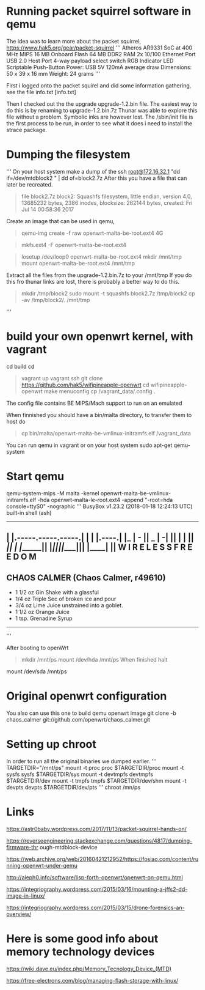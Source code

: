 # Running packet squirrel software in qemu

The idea was to learn more about the packet squirrel, https://www.hak5.org/gear/packet-squirrel
'''
    Atheros AR9331 SoC at 400 MHz MIPS
    16 MB Onboard Flash
    64 MB DDR2 RAM
    2x 10/100 Ethernet Port
    USB 2.0 Host Port
    4-way payload select switch
    RGB Indicator LED
    Scriptable Push-Button
    Power: USB 5V 120mA average draw
    Dimensions: 50 x 39 x 16 mm
    Weight: 24 grams
'''

First i logged onto the packet squirel and did some information gathering, see the file info.txt [info.txt]

Then I checked out the the upgrade upgrade-1.2.bin file. The easiest way to do this is by renaming to upgrade-1.2.bin.7z
Thunar was able to explore this file without a problem. Symbolic inks are however lost. The /sbin/init file is the first process to be run, in order to see what it does i need to install the strace package.




# Dumping the filesystem
'''
On your host system make a dump of the
ssh root@172.16.32.1 "dd if=/dev/mtdblock2 " | dd of=block2.7z
After this you have a file that can later be recreated.

> file block2.7z 
block2: Squashfs filesystem, little endian, version 4.0, 13685232 bytes, 2386 inodes, blocksize: 262144 bytes, created: Fri Jul 14 00:58:36 2017

Create an image that can be used in qemu,
>qemu-img create -f raw openwrt-malta-be-root.ext4 4G

>mkfs.ext4 -F openwrt-malta-be-root.ext4

>losetup /dev/loop0 openwrt-malta-be-root.ext4
>mkdir /mnt/tmp
>mount  openwrt-malta-be-root.ext4  /mnt/tmp 
 
Extract all the files from the upgrade-1.2.bin.7z to your /mnt/tmp
If you do this fro thunar links are lost, there is probably a better way to do this.

> mkdir /tmp/block2
>sudo mount -t squashfs  block2.7z /tmp/block2
> cp -av /tmp/block2/. /mnt/tmp


'''

# build your own openwrt kernel, with vagrant
cd build
cd
>vagrant up
>vagrant ssh
>git clone https://github.com/hak5/wifipineapple-openwrt
>cd wifipineapple-openwrt
>make menuconfig
>cp /vagrant_data/.config .

The config file contains BE MIPS/Mach support to run on an
emulated 

When finnished you should  have a bin/malta directory,
to transfer them to host do
> cp bin/malta/openwrt-malta-be-vmlinux-initramfs.elf /vagrant_data

You can run qemu in vagrant or on your host system
sudo apt-get qemu-system


# Start qemu
qemu-system-mips -M malta -kernel openwrt-malta-be-vmlinux-initramfs.elf -hda openwrt-malta-le-root.ext4 -append "-root=hda console=ttyS0" -nographic
'''
BusyBox v1.23.2 (2018-01-18 12:24:13 UTC) built-in shell (ash)

  _______                     ________        __
 |       |.-----.-----.-----.|  |  |  |.----.|  |_
 |   -   ||  _  |  -__|     ||  |  |  ||   _||   _|
 |_______||   __|_____|__|__||________||__|  |____|
          |__| W I R E L E S S   F R E E D O M
 -----------------------------------------------------
 CHAOS CALMER (Chaos Calmer, r49610)
 -----------------------------------------------------
  * 1 1/2 oz Gin            Shake with a glassful
  * 1/4 oz Triple Sec       of broken ice and pour
  * 3/4 oz Lime Juice       unstrained into a goblet.
  * 1 1/2 oz Orange Juice
  * 1 tsp. Grenadine Syrup
 -----------------------------------------------------
'''

After booting to openWrt

>mkdir /mnt/ps
>mount /dev/hda /mnt/ps
When finished
>halt

mount  /dev/sda /mnt/ps

# Original openwrt configuration
You also can use this one to build qemu openwrt image
git clone -b chaos_calmer git://github.com/openwrt/chaos_calmer.git



# Setting up chroot
In order to run all the original binaries we dumped earlier.
'''
TARGETDIR="/mnt/ps"
mount -t proc proc $TARGETDIR/proc
mount -t sysfs sysfs $TARGETDIR/sys
mount -t devtmpfs devtmpfs $TARGETDIR/dev
mount -t tmpfs tmpfs $TARGETDIR/dev/shm
mount -t devpts devpts $TARGETDIR/dev/pts
'''
chroot /mn/ps


# Links
https://astr0baby.wordpress.com/2017/11/13/packet-squirrel-hands-on/

https://reverseengineering.stackexchange.com/questions/4817/dumping-firmware-thr
ough-mtdblock-device


https://web.archive.org/web/20160421212952/https://fosiao.com/content/running-openwrt-under-qemu

http://aleph0.info/software/lisp-forth-openwrt/openwrt-on-qemu.html


https://integriography.wordpress.com/2015/03/16/mounting-a-jffs2-dd-image-in-linux/


https://integriography.wordpress.com/2015/03/15/drone-forensics-an-overview/



# Here is some good info about memory technology devices

https://wiki.dave.eu/index.php/Memory_Tecnology_Device_(MTD)

https://free-electrons.com/blog/managing-flash-storage-with-linux/
